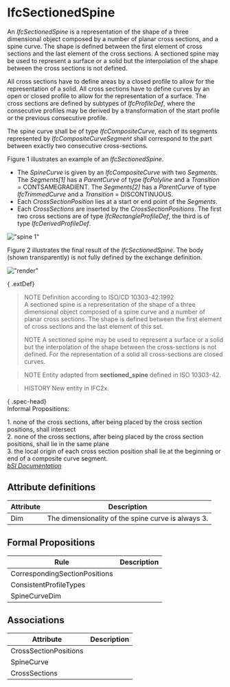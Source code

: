 IfcSectionedSpine
=================
An _IfcSectionedSpine_ is a representation of the shape of a three dimensional
object composed by a number of planar cross sections, and a spine curve. The
shape is defined between the first element of cross sections and the last
element of the cross sections. A sectioned spine may be used to represent a
surface or a solid but the interpolation of the shape between the cross
sections is not defined.  
  
All cross sections have to define areas by a closed profile to allow for the
representation of a solid. All cross sections have to define curves by an open
or closed profile to allow for the representation of a surface. The cross
sections are defined by subtypes of _IfcProfileDef_, where the consecutive
profiles may be derived by a transformation of the start profile or the
previous consecutive profile.  
  
The spine curve shall be of type _IfcCompositeCurve_, each of its segments
represented by _IfcCompositeCurveSegment_ shall correspond to the part between
exactly two consecutive cross-sections.  
  
Figure 1 illustrates an example of an _IfcSectionedSpine_.  
  
* The _SpineCurve_ is given by an _IfcCompositeCurve_ with two _Segments_. The _Segments[1]_ has a _ParentCurve_ of type _IfcPolyline_ and a _Transition_ = CONTSAMEGRADIENT. The _Segments[2]_ has a _ParentCurve_ of type _IfcTrimmedCurve_ and a _Transition_ = DISCONTINUOUS.  
* Each _CrossSectionPosition_ lies at a start or end point of the _Segments_.  
* Each _CrossSections_ are inserted by the _CrossSectionPositions_. The first two cross sections are of type _IfcRectangleProfileDef_, the third is of type _IfcDerivedProfileDef_.  
  
!["spine 1"](../figures/ifcsectionedspine-layout1.gif "Figure 1 -- Sectioned
spine geometry")  
  
Figure 2 illustrates the final result of the _IfcSectionedSpine_. The body
(shown transparently) is not fully defined by the exchange definition.  
  
!["render"](../figures/ifcsectionedspine.jpg "Figure 2 -- Sectioned spine
result")  
  
{ .extDef}  
> NOTE  Definition according to ISO/CD 10303-42:1992  
> A sectioned spine is a representation of the shape of a three dimensional
> object composed of a spine curve and a number of planar cross sections. The
> shape is defined between the first element of cross sections and the last
> element of this set.  
>  
> NOTE  A sectioned spine may be used to represent a surface or a solid but
> the interpolation of the shape between the cross-sections is not defined.
> For the representation of a solid all cross-sections are closed curves.  
  
> NOTE  Entity adapted from **sectioned_spine** defined in ISO 10303-42.  
  
> HISTORY  New entity in IFC2x.  
  
{ .spec-head}  
Informal Propositions:  
  
1\. none of the cross sections, after being placed by the cross section
positions, shall intersect  
2\. none of the cross sections, after being placed by the cross section
positions, shall lie in the same plane  
3\. the local origin of each cross section position shall lie at the beginning
or end of a composite curve segment.  
[ _bSI
Documentation_](https://standards.buildingsmart.org/IFC/DEV/IFC4_2/FINAL/HTML/schema/ifcgeometricmodelresource/lexical/ifcsectionedspine.htm)


Attribute definitions
---------------------
| Attribute   | Description                                        |
|-------------|----------------------------------------------------|
| Dim         | The dimensionality of the spine curve is always 3. |

Formal Propositions
-------------------
| Rule                          | Description   |
|-------------------------------|---------------|
| CorrespondingSectionPositions |               |
| ConsistentProfileTypes        |               |
| SpineCurveDim                 |               |

Associations
------------
| Attribute             | Description   |
|-----------------------|---------------|
| CrossSectionPositions |               |
| SpineCurve            |               |
| CrossSections         |               |

